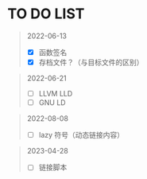 # TO DO LIST

> 2022-06-13
> - [x] 函数签名
> - [x] 存档文件？（与目标文件的区别）

> 2022-06-21
> - [ ] LLVM LLD
> - [ ] GNU LD

> 2022-08-08
> - [ ] lazy 符号（动态链接内容）

> 2023-04-28
> - [ ] 链接脚本
